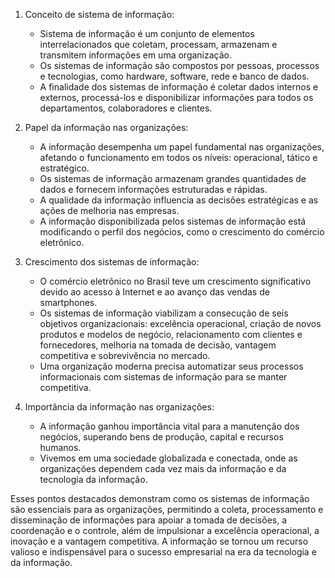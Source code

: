 1. Conceito de sistema de informação:
   - Sistema de informação é um conjunto de elementos interrelacionados que coletam, processam, armazenam e transmitem informações em uma organização.
   - Os sistemas de informação são compostos por pessoas, processos e tecnologias, como hardware, software, rede e banco de dados.
   - A finalidade dos sistemas de informação é coletar dados internos e externos, processá-los e disponibilizar informações para todos os departamentos, colaboradores e clientes.

2. Papel da informação nas organizações:
   - A informação desempenha um papel fundamental nas organizações, afetando o funcionamento em todos os níveis: operacional, tático e estratégico.
   - Os sistemas de informação armazenam grandes quantidades de dados e fornecem informações estruturadas e rápidas.
   - A qualidade da informação influencia as decisões estratégicas e as ações de melhoria nas empresas.
   - A informação disponibilizada pelos sistemas de informação está modificando o perfil dos negócios, como o crescimento do comércio eletrônico.

3. Crescimento dos sistemas de informação:
   - O comércio eletrônico no Brasil teve um crescimento significativo devido ao acesso à Internet e ao avanço das vendas de smartphones.
   - Os sistemas de informação viabilizam a consecução de seis objetivos organizacionais: excelência operacional, criação de novos produtos e modelos de negócio, relacionamento com clientes e fornecedores, melhoria na tomada de decisão, vantagem competitiva e sobrevivência no mercado.
   - Uma organização moderna precisa automatizar seus processos informacionais com sistemas de informação para se manter competitiva.

4. Importância da informação nas organizações:
   - A informação ganhou importância vital para a manutenção dos negócios, superando bens de produção, capital e recursos humanos.
   - Vivemos em uma sociedade globalizada e conectada, onde as organizações dependem cada vez mais da informação e da tecnologia da informação.

Esses pontos destacados demonstram como os sistemas de informação são essenciais para as organizações, permitindo a coleta, processamento e disseminação de informações para apoiar a tomada de decisões, a coordenação e o controle, além de impulsionar a excelência operacional, a inovação e a vantagem competitiva. A informação se tornou um recurso valioso e indispensável para o sucesso empresarial na era da tecnologia e da informação.
